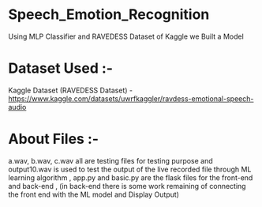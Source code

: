 # Speech_Emotion_Recognition
Using MLP Classifier and RAVEDESS Dataset of Kaggle we Built a Model 

# Dataset Used :- 
Kaggle Dataset (RAVEDESS Dataset) - https://www.kaggle.com/datasets/uwrfkaggler/ravdess-emotional-speech-audio

# About Files :- 
a.wav, b.wav, c.wav  all are testing files for testing purpose and output10.wav is used to test the output of the live recorded file through ML learning algorithm , app.py and basic.py are the flask files for the front-end and back-end , (in back-end there is some work remaining of connecting the front end with the ML model and Display Output)
